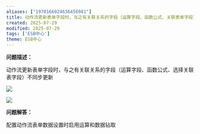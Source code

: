 ```yaml
---
aliases: ["1970166024636456981"]
title: 动作流更新表单字段时，与之有关联关系的字段（运算字段、函数公式、关联表单字段）不同步更新
created: 2025-07-29
modified: 2025-07-29
tags: ['ESB中心']
theme: ESB中心
---
```


**问题描述：**

动作流更新表单字段时，与之有关联关系的字段（运算字段、函数公式、选择关联表字段）不同步更新

![](https://myhelpdoc.oss-cn-heyuan.aliyuncs.com/mdimages/4609463881dd49c14900f3c938798567.jpg)

![](https://myhelpdoc.oss-cn-heyuan.aliyuncs.com/mdimages/a1b5842c96ceacacd69db3bedde293a9.jpg)

**问题解答：**

配置动作流表单数据设置时启用运算和数据钻取

